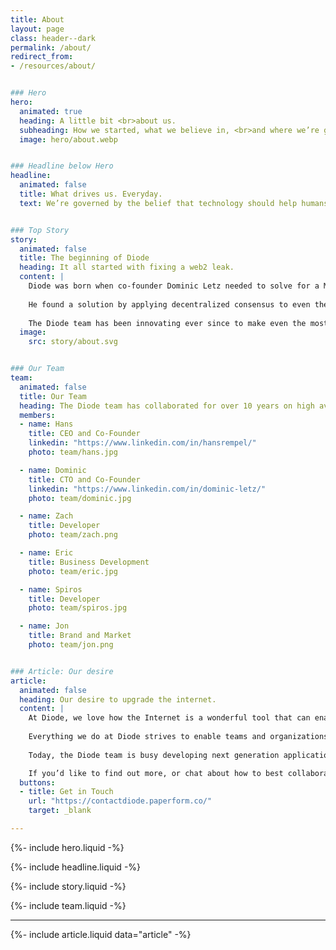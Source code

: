 ```yaml
---
title: About
layout: page
class: header--dark
permalink: /about/
redirect_from:
- /resources/about/


### Hero
hero:
  animated: true
  heading: A little bit <br>about us.
  subheading: How we started, what we believe in, <br>and where we’re going.
  image: hero/about.webp


### Headline below Hero
headline:
  animated: false
  title: What drives us. Everyday.
  text: We’re governed by the belief that technology should help humans thrive. It should enhance our ability to operate, create, explore, educate, and innovate - unhindered.


### Top Story
story:
  animated: false
  title: The beginning of Diode
  heading: It all started with fixing a web2 leak.
  content: |
    Diode was born when co-founder Dominic Letz needed to solve for a Man in the Middle attack against Internet time - a prerequisite for a legacy Web2 PKI-based security issue that had bricked millions of devices.
    
    He found a solution by applying decentralized consensus to even the most resource constrained devices.
    
    The Diode team has been innovating ever since to make even the most fluid IT environments secure.
  image:
    src: story/about.svg


### Our Team
team:
  animated: false
  title: Our Team
  heading: The Diode team has collaborated for over 10 years on high availability software that helps organizations transform their industries.
  members:
  - name: Hans
    title: CEO and Co-Founder
    linkedin: "https://www.linkedin.com/in/hansrempel/"
    photo: team/hans.jpg

  - name: Dominic
    title: CTO and Co-Founder
    linkedin: "https://www.linkedin.com/in/dominic-letz/"
    photo: team/dominic.jpg

  - name: Zach
    title: Developer
    photo: team/zach.png

  - name: Eric
    title: Business Development
    photo: team/eric.jpg

  - name: Spiros
    title: Developer
    photo: team/spiros.jpg

  - name: Jon
    title: Brand and Market
    photo: team/jon.png


### Article: Our desire
article:
  animated: false
  heading: Our desire to upgrade the internet.
  content: |
    At Diode, we love how the Internet is a wonderful tool that can enable free, civil, and thriving collaboration. However, it is has become increasingly difficult to leverage the Internet’s benefits without risking privacy or sustainability. 
  
    Everything we do at Diode strives to enable teams and organizations with the means of secure and confidential operations.
  
    Today, the Diode team is busy developing next generation applications, expanding the capabilities of the Diode Network, and growing our base of customers, partners, and developers.

    If you’d like to find out more, or chat about how to best collaborate:
  buttons:
  - title: Get in Touch
    url: "https://contactdiode.paperform.co/"
    target: _blank

---
```


{%- include hero.liquid -%}

{%- include headline.liquid -%}

{%- include story.liquid -%}

{%- include team.liquid -%}

---

{%- include article.liquid data="article" -%}
